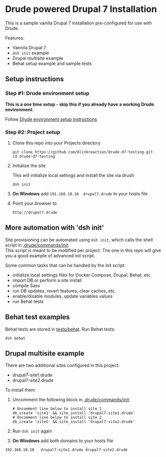 # Drude powered Drupal 7 Installation

This is a sample vanilla Drupal 7 installation pre-configured for use with Drude.  

Features:

- Vannila Drupal 7
- `dsh init` example
- Drupal multisite example
- Behat setup example and sample tests

## Setup instructions

### Step #1: Drude environment setup

**This is a one time setup - skip this if you already have a working Drude environment.**  

Follow [Drude environment setup instructions](https://github.com/blinkreaction/drude/blob/master/docs/drude-env-setup.md)
   
### Step #2: Project setup

1. Clone this repo into your Projects directory

    ```
    git clone https://github.com/blinkreaction/drude-d7-testing.git
    cd drude-d7-testing
    ```

2. Initialize the site

    This will initialize local settings and install the site via drush

    ```
    dsh init
    ```

3. **On Windows** add `192.168.10.10  drupal7.drude` to your hosts file

4. Point your browser to

    ```
    http://drupal7.drude
    ```


## More automation with 'dsh init'

Site provisioning can be automated using `dsh init`, which calls the shell script in [.drude/commands/init](.drude/commands/init).  
This script is meant to be modified per project. The one in this repo will give you a good example of advanced init script.

Some common tasks that can be handled by the init script:

- initialize local settings files for Docker Compose, Drupal, Behat, etc.
- import DB or perform a site install
- compile Sass
- run DB updates, revert features, clear caches, etc.
- enable/disable modules, update variables values
- run Behat tests


## Behat test examples

Behat tests are stored in [tests/behat](tests/behat). 
Run Behat tests: 

```
dsh behat
```


## Drupal multisite example

There are two additional sites configured in this project:

 - drupal7-site1.drude
 - drupal7-site2.drude

To install them 

1. Uncomment the following block in [.drude/commands/init](.drude/commands/init):

    ```
    # Uncomment line below to install site 1
    db_create 'site1' && site_install 'drupal7-site1.drude'
    # Uncomment line below to install site 2
    db_create 'site2' && site_install 'drupal7-site2.drude'
    ```

2. Run `dsh init` again
3. **On Windows** add both domains to your hosts file 

```
192.168.10.10	drupal7-site1.drude drupal7-site2.drude
```
